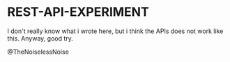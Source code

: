 # REST-API-EXPERIMENT
I don't really know what i wrote here, but i think
the APIs does not work like this. Anyway, good try.

@TheNoiselessNoise
